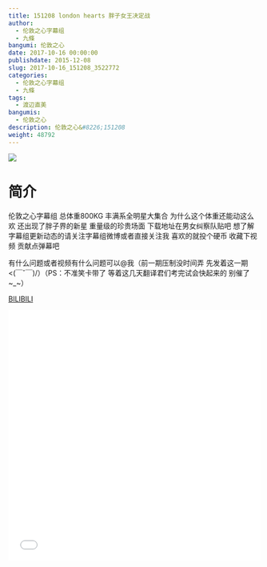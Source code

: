 ```yaml
---
title: 151208 london hearts 胖子女王决定战
author: 
  - 伦敦之心字幕组
  - 九條
bangumi: 伦敦之心
date: 2017-10-16 00:00:00
publishdate: 2015-12-08
slug: 2017-10-16_151208_3522772
categories: 
  - 伦敦之心字幕组
  - 九條
tags: 
  - 渡辺直美
bangumis: 
  - 伦敦之心
description: 伦敦之心&#8226;151208
weight: 48792
---
```


![](https://i.imgur.com/0i9JvtW.jpg)

# 简介  
伦敦之心字幕组 总体重800KG 丰满系全明星大集合 为什么这个体重还能动这么欢 还出现了胖子界的新星 重量级的珍贵场面 下载地址在男女纠察队贴吧 想了解字幕组更新动态的请关注字幕组微博或者直接关注我 喜欢的就投个硬币 收藏下视频 贡献点弹幕吧


有什么问题或者视频有什么问题可以@我（前一期压制没时间弄 先发着这一期&lt;(￣ˇ￣)/）（PS：不准笑卡带了 等着这几天翻译君们考完试会快起来的 别催了~_~）

  [BILIBILI](https://www.bilibili.com/video/av3522772/)


<div class="vcontainer">  <iframe class='video' src="//www.bilibili.com/blackboard/player.html?cid=5603153&aid=3522772" width="100%" height="500" frameborder="0" allowfullscreen="allowfullscreen"></iframe></div>
